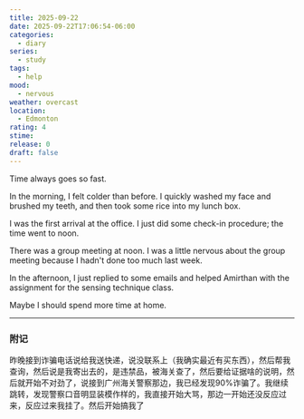 ```yaml
---
title: 2025-09-22
date: 2025-09-22T17:06:54-06:00
categories:
  - diary
series:
  - study
tags:
  - help
mood:
  - nervous
weather: overcast
location:
  - Edmonton
rating: 4
stime:
release: 0
draft: false
---
```

Time always goes so fast.

In the morning, I felt colder than before. I quickly washed my face and brushed my teeth, and then took some rice into my lunch box.

I was the first arrival at the office. I just did some check-in procedure; the time went to noon. 

There was a group meeting at noon. I was a little nervous about the group meeting because I hadn't done too much last week.

In the afternoon, I just replied to some emails and helped Amirthan with the assignment for the sensing technique class.

Maybe I should spend more time at home.

****
### 附记 

昨晚接到诈骗电话说给我送快递，说没联系上（我确实最近有买东西），然后帮我查询，然后说是我寄出去的，是违禁品，被海关查了，然后要给证据啥的说明，然后就开始不对劲了，说接到广州海关警察那边，我已经发现90%诈骗了。我继续跳转，发现警察口音明显装模作样的，我直接开始大骂，那边一开始还没反应过来，反应过来我挂了。然后开始搞我了